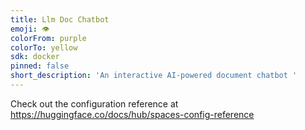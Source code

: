 ```yaml
---
title: Llm Doc Chatbot
emoji: 👁
colorFrom: purple
colorTo: yellow
sdk: docker
pinned: false
short_description: 'An interactive AI-powered document chatbot '
---
```


Check out the configuration reference at https://huggingface.co/docs/hub/spaces-config-reference
